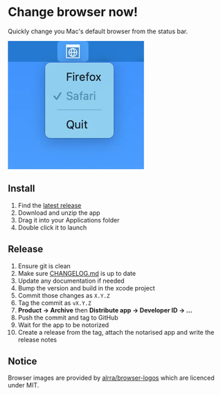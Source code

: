 # Change browser now!

Quickly change you Mac's default browser from the status bar.

![The BrowserNow menu showing safari is active and Firefox is available](/screenshot.webp)

## Install

1. Find the [latest release](https://github.com/robb-j/BrowserNow/releases)
2. Download and unzip the app
3. Drag it into your Applications folder
4. Double click it to launch

## Release

1. Ensure git is clean
2. Make sure [CHANGELOG.md](/CHANGELOG.md) is up to date
3. Update any documentation if needed
4. Bump the version and build in the xcode project
5. Commit those changes as `X.Y.Z`
6. Tag the commit as `vX.Y.Z`
7. **Product → Archive** then **Distribute app → Developer ID → ...**
8. Push the commit and tag to GitHub
9. Wait for the app to be notorized
10. Create a release from the tag, attach the notarised app and write the release notes

## Notice

Browser images are provided by [alrra/browser-logos](https://github.com/alrra/browser-logos)
which are licenced under MIT.
